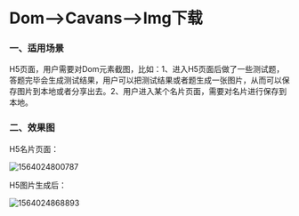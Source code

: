 # Dom-->Cavans-->Img下载
### 一、适用场景

H5页面，用户需要对Dom元素截图，比如：1、进入H5页面后做了一些测试题，答题完毕会生成测试结果，用户可以把测试结果或者题生成一张图片，从而可以保存图片到本地或者分享出去。2、用户进入某个名片页面，需要对名片进行保存到本地。

### 二、效果图

H5名片页面：

![1564024800787](C:\Users\zxliu\AppData\Roaming\Typora\typora-user-images\1564024800787.png)

H5图片生成后：

![1564024868893](C:\Users\zxliu\AppData\Roaming\Typora\typora-user-images\1564024868893.png)